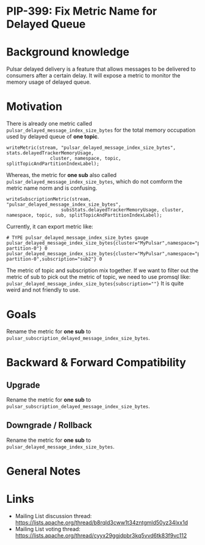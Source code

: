 
# PIP-399: Fix Metric Name for Delayed Queue

# Background knowledge

Pulsar delayed delivery is a feature that allows messages to be delivered to consumers after a certain delay.
It will expose a metric to monitor the memory usage of delayed queue.

# Motivation

There is already one metric called `pulsar_delayed_message_index_size_bytes` for the total memory occupation used by delayed queue of **one topic**.
```
writeMetric(stream, "pulsar_delayed_message_index_size_bytes", stats.delayedTrackerMemoryUsage,
                cluster, namespace, topic, splitTopicAndPartitionIndexLabel);
```

Whereas, the metric for **one sub** also called `pulsar_delayed_message_index_size_bytes`, which do not comform the metric name norm and is confusing.
```
writeSubscriptionMetric(stream, "pulsar_delayed_message_index_size_bytes",
                    subsStats.delayedTrackerMemoryUsage, cluster, namespace, topic, sub, splitTopicAndPartitionIndexLabel);
```

Currently, it can export metric like:
```
# TYPE pulsar_delayed_message_index_size_bytes gauge
pulsar_delayed_message_index_size_bytes{cluster="MyPulsar",namespace="public/default",topic="persistent://public/default/testNack-partition-0"} 0
pulsar_delayed_message_index_size_bytes{cluster="MyPulsar",namespace="public/default",topic="persistent://public/default/testNack-partition-0",subscription="sub2"} 0
```

The metric of topic and subscription mix together. If we want to filter out the metric of sub to pick out the metric of topic, we need to use promsql like:
`pulsar_delayed_message_index_size_bytes{subscription=""}`
It is quite weird and not friendly to use.


# Goals

Rename the metric for **one sub** to `pulsar_subscription_delayed_message_index_size_bytes`.


# Backward & Forward Compatibility

## Upgrade

Rename the metric for **one sub** to `pulsar_subscription_delayed_message_index_size_bytes`.

## Downgrade / Rollback

Rename the metric for **one sub** to `pulsar_delayed_message_index_size_bytes`.



# General Notes

# Links

<!--
Updated afterwards
-->
* Mailing List discussion thread: https://lists.apache.org/thread/b8rqld3cww1t34zntgmld50yz34lxx1d
* Mailing List voting thread: https://lists.apache.org/thread/cyyx29ggjdpbr3kq5vvd6tk83f9vc112
